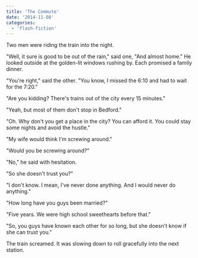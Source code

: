 ```yaml
---
title: 'The Commute'
date: '2014-11-08'
categories:
  - 'flash-fiction'
---
```


Two men were riding the train into the night.

"Well, it sure is good to be out of the rain," said one, "And almost home." He
looked outside at the golden-lit windows rushing by. Each promised a family
dinner.

"You're right," said the other. "You know, I missed the 6:10 and had to wait for
the 7:20."

"Are you kidding? There's trains out of the city every 15 minutes."

"Yeah, but most of them don't stop in Bedford."

"Oh. Why don't you get a place in the city? You can afford it. You could stay
some nights and avoid the hustle."

"My wife would think I'm screwing around."

"Would you be screwing around?"

"No," he said with hesitation.

"So she doesn't trust you?"

"I don't know. I mean, I've never done anything. And I would never do anything."

"How long have you guys been married?"

"Five years. We were high school sweethearts before that."

"So, you guys have known each other for so long, but she doesn't know if she can
trust you."

The train screamed. It was slowing down to roll gracefully into the next
station.
